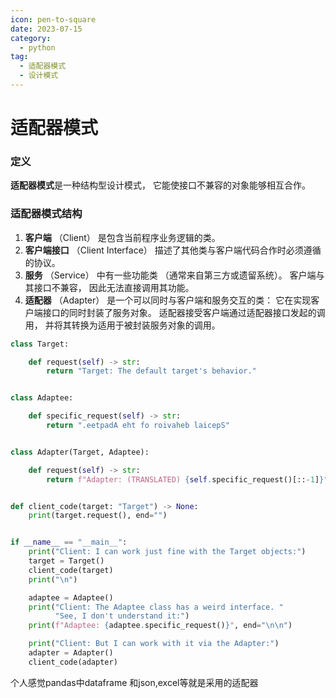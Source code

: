 ```yaml
---
icon: pen-to-square
date: 2023-07-15
category:
  - python
tag:
  - 适配器模式
  - 设计模式
---
```


# 适配器模式

### 定义

**适配器模式**是一种结构型设计模式， 它能使接口不兼容的对象能够相互合作。

### 适配器模式结构

1. **客户端** （Client） 是包含当前程序业务逻辑的类。
2. **客户端接口** （Client Interface） 描述了其他类与客户端代码合作时必须遵循的协议。
3. **服务** （Service） 中有一些功能类 （通常来自第三方或遗留系统）。 客户端与其接口不兼容， 因此无法直接调用其功能。
4. **适配器** （Adapter） 是一个可以同时与客户端和服务交互的类： 它在实现客户端接口的同时封装了服务对象。 适配器接受客户端通过适配器接口发起的调用， 并将其转换为适用于被封装服务对象的调用。

```python
class Target:

    def request(self) -> str:
        return "Target: The default target's behavior."


class Adaptee:

    def specific_request(self) -> str:
        return ".eetpadA eht fo roivaheb laicepS"


class Adapter(Target, Adaptee):

    def request(self) -> str:
        return f"Adapter: (TRANSLATED) {self.specific_request()[::-1]}"


def client_code(target: "Target") -> None:
    print(target.request(), end="")


if __name__ == "__main__":
    print("Client: I can work just fine with the Target objects:")
    target = Target()
    client_code(target)
    print("\n")

    adaptee = Adaptee()
    print("Client: The Adaptee class has a weird interface. "
          "See, I don't understand it:")
    print(f"Adaptee: {adaptee.specific_request()}", end="\n\n")

    print("Client: But I can work with it via the Adapter:")
    adapter = Adapter()
    client_code(adapter)
```

个人感觉pandas中dataframe 和json,excel等就是采用的适配器